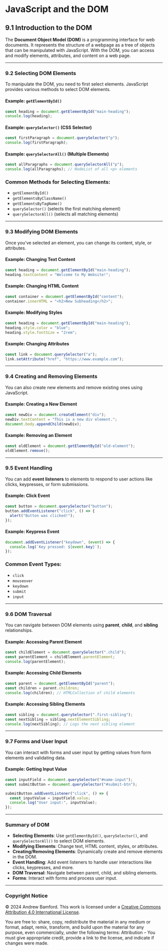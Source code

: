 # JavaScript and the DOM

## 9.1 Introduction to the DOM

The **Document Object Model (DOM)** is a programming interface for web documents. It represents the structure of a webpage as a tree of objects that can be manipulated with JavaScript. With the DOM, you can access and modify elements, attributes, and content on a web page.

---

### 9.2 Selecting DOM Elements

To manipulate the DOM, you need to first select elements. JavaScript provides various methods to select DOM elements.

#### Example: `getElementById()`
```javascript
const heading = document.getElementById("main-heading");
console.log(heading);
```

#### Example: `querySelector()` (CSS Selector)
```javascript
const firstParagraph = document.querySelector("p");
console.log(firstParagraph);
```

#### Example: `querySelectorAll()` (Multiple Elements)
```javascript
const allParagraphs = document.querySelectorAll("p");
console.log(allParagraphs); // NodeList of all <p> elements
```

### Common Methods for Selecting Elements:
- `getElementById()`
- `getElementsByClassName()`
- `getElementsByTagName()`
- `querySelector()` (selects the first matching element)
- `querySelectorAll()` (selects all matching elements)

---

### 9.3 Modifying DOM Elements

Once you’ve selected an element, you can change its content, style, or attributes.

#### Example: Changing Text Content
```javascript
const heading = document.getElementById("main-heading");
heading.textContent = "Welcome to My Website!";
```

#### Example: Changing HTML Content
```javascript
const container = document.getElementById("content");
container.innerHTML = "<h2>New Subheading</h2>";
```

#### Example: Modifying Styles
```javascript
const heading = document.getElementById("main-heading");
heading.style.color = "blue";
heading.style.fontSize = "2rem";
```

#### Example: Changing Attributes
```javascript
const link = document.querySelector("a");
link.setAttribute("href", "https://www.example.com");
```

---

### 9.4 Creating and Removing Elements

You can also create new elements and remove existing ones using JavaScript.

#### Example: Creating a New Element
```javascript
const newDiv = document.createElement("div");
newDiv.textContent = "This is a new div element.";
document.body.appendChild(newDiv);
```

#### Example: Removing an Element
```javascript
const oldElement = document.getElementById("old-element");
oldElement.remove();
```

---

### 9.5 Event Handling

You can add **event listeners** to elements to respond to user actions like clicks, keypresses, or form submissions.

#### Example: Click Event
```javascript
const button = document.querySelector("button");
button.addEventListener("click", () => {
  alert("Button was clicked!");
});
```

#### Example: Keypress Event
```javascript
document.addEventListener("keydown", (event) => {
  console.log(`Key pressed: ${event.key}`);
});
```

### Common Event Types:
- `click`
- `mouseover`
- `keydown`
- `submit`
- `input`

---

### 9.6 DOM Traversal

You can navigate between DOM elements using **parent**, **child**, and **sibling** relationships.

#### Example: Accessing Parent Element
```javascript
const childElement = document.querySelector(".child");
const parentElement = childElement.parentElement;
console.log(parentElement);
```

#### Example: Accessing Child Elements
```javascript
const parent = document.getElementById("parent");
const children = parent.children;
console.log(children); // HTMLCollection of child elements
```

#### Example: Accessing Sibling Elements
```javascript
const sibling = document.querySelector(".first-sibling");
const nextSibling = sibling.nextElementSibling;
console.log(nextSibling); // Logs the next sibling element
```

---

### 9.7 Forms and User Input

You can interact with forms and user input by getting values from form elements and validating data.

#### Example: Getting Input Value
```javascript
const inputField = document.querySelector("#name-input");
const submitButton = document.querySelector("#submit-btn");

submitButton.addEventListener("click", () => {
  const inputValue = inputField.value;
  console.log("User input:", inputValue);
});
```

---

### Summary of DOM

- **Selecting Elements**: Use `getElementById()`, `querySelector()`, and `querySelectorAll()` to select DOM elements.
- **Modifying Elements**: Change text, HTML content, styles, or attributes.
- **Creating/Removing Elements**: Dynamically create and remove elements in the DOM.
- **Event Handling**: Add event listeners to handle user interactions like clicks, keypresses, and more.
- **DOM Traversal**: Navigate between parent, child, and sibling elements.
- **Forms**: Interact with forms and process user input.

---

### Copyright Notice
© 2024 Andrew Bamford. This work is licensed under a [Creative Commons Attribution 4.0 International License](https://creativecommons.org/licenses/by/4.0/).

You are free to: share, copy, redistribute the material in any medium or format, adapt, remix, transform, and build upon the material for any purpose, even commercially, under the following terms: Attribution – You must give appropriate credit, provide a link to the license, and indicate if changes were made.

